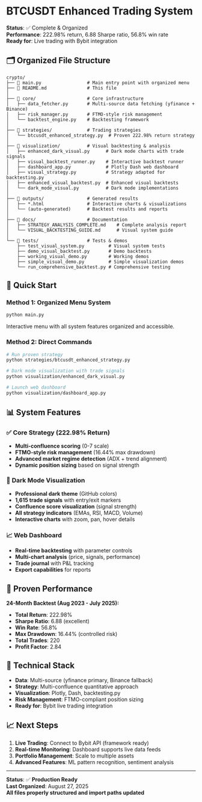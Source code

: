 # BTCUSDT Enhanced Trading System

**Status**: ✅ Complete & Organized  
**Performance**: 222.98% return, 6.88 Sharpe ratio, 56.8% win rate  
**Ready for**: Live trading with Bybit integration

## 🗂️ Organized File Structure

```
crypto/
├── 📄 main.py                 # Main entry point with organized menu
├── 📄 README.md               # This file
│
├── 📂 core/                   # Core infrastructure
│   ├── data_fetcher.py       # Multi-source data fetching (yfinance + Binance)
│   ├── risk_manager.py       # FTMO-style risk management
│   └── backtest_engine.py    # Backtesting framework
│
├── 📂 strategies/             # Trading strategies
│   └── btcusdt_enhanced_strategy.py  # Proven 222.98% return strategy
│
├── 📂 visualization/          # Visual backtesting & analysis
│   ├── enhanced_dark_visual.py      # Dark mode charts with trade signals
│   ├── visual_backtest_runner.py    # Interactive backtest runner
│   ├── dashboard_app.py             # Plotly Dash web dashboard
│   ├── visual_strategy.py           # Strategy adapted for backtesting.py
│   ├── enhanced_visual_backtest.py  # Enhanced visual backtests
│   └── dark_mode_visual.py          # Dark mode implementations
│
├── 📂 outputs/                # Generated results
│   ├── *.html                # Interactive charts & visualizations
│   └── (auto-generated)      # Backtest results and reports
│
├── 📂 docs/                   # Documentation
│   ├── STRATEGY_ANALYSIS_COMPLETE.md    # Complete analysis report
│   └── VISUAL_BACKTESTING_GUIDE.md      # Visual system guide
│
└── 📂 tests/                  # Tests & demos
    ├── test_visual_system.py         # Visual system tests
    ├── demo_visual_backtest.py       # Demo backtests
    ├── working_visual_demo.py        # Working demos
    ├── simple_visual_demo.py         # Simple visualization demos
    └── run_comprehensive_backtest.py # Comprehensive testing
```

## 🚀 Quick Start

### Method 1: Organized Menu System
```bash
python main.py
```
Interactive menu with all system features organized and accessible.

### Method 2: Direct Commands
```bash
# Run proven strategy
python strategies/btcusdt_enhanced_strategy.py

# Dark mode visualization with trade signals
python visualization/enhanced_dark_visual.py

# Launch web dashboard
python visualization/dashboard_app.py
```

## 📊 System Features

### ✅ **Core Strategy** (222.98% Return)
- **Multi-confluence scoring** (0-7 scale)
- **FTMO-style risk management** (16.44% max drawdown)
- **Advanced market regime detection** (ADX + trend alignment)
- **Dynamic position sizing** based on signal strength

### 🌙 **Dark Mode Visualization**
- **Professional dark theme** (GitHub colors)
- **1,615 trade signals** with entry/exit markers
- **Confluence score visualization** (signal strength)
- **All strategy indicators** (EMAs, RSI, MACD, Volume)
- **Interactive charts** with zoom, pan, hover details

### 📈 **Web Dashboard**
- **Real-time backtesting** with parameter controls
- **Multi-chart analysis** (price, signals, performance)
- **Trade journal** with P&L tracking
- **Export capabilities** for reports

## 🎯 Proven Performance

**24-Month Backtest (Aug 2023 - July 2025):**
- **Total Return**: 222.98%
- **Sharpe Ratio**: 6.88 (excellent)
- **Win Rate**: 56.8%
- **Max Drawdown**: 16.44% (controlled risk)
- **Total Trades**: 220
- **Profit Factor**: 2.84

## 🔧 Technical Stack

- **Data**: Multi-source (yfinance primary, Binance fallback)
- **Strategy**: Multi-confluence quantitative approach
- **Visualization**: Plotly, Dash, backtesting.py
- **Risk Management**: FTMO-compliant position sizing
- **Ready for**: Bybit live trading integration

## 📈 Next Steps

1. **Live Trading**: Connect to Bybit API (framework ready)
2. **Real-time Monitoring**: Dashboard supports live data feeds
3. **Portfolio Management**: Scale to multiple assets
4. **Advanced Features**: ML pattern recognition, sentiment analysis

---

**Status**: ✅ **Production Ready**  
**Last Organized**: August 27, 2025  
**All files properly structured and import paths updated**